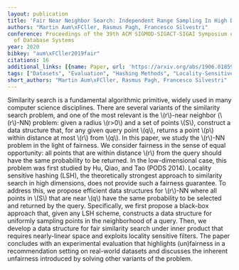 ```yaml
---
layout: publication
title: 'Fair Near Neighbor Search: Independent Range Sampling In High Dimensions'
authors: "Martin Aum\xFCller, Rasmus Pagh, Francesco Silvestri"
conference: Proceedings of the 39th ACM SIGMOD-SIGACT-SIGAI Symposium on Principles
  of Database Systems
year: 2020
bibkey: "aum\xFCller2019fair"
citations: 16
additional_links: [{name: Paper, url: 'https://arxiv.org/abs/1906.01859'}]
tags: ["Datasets", "Evaluation", "Hashing Methods", "Locality-Sensitive-Hashing", "Recommender Systems", "Similarity Search"]
short_authors: "Martin Aum\xFCller, Rasmus Pagh, Francesco Silvestri"
---
```

Similarity search is a fundamental algorithmic primitive, widely used in many
computer science disciplines. There are several variants of the similarity
search problem, and one of the most relevant is the \\(r\\)-near neighbor (\\(r\\)-NN)
problem: given a radius \\(r>0\\) and a set of points \\(S\\), construct a data
structure that, for any given query point \\(q\\), returns a point \\(p\\) within
distance at most \\(r\\) from \\(q\\). In this paper, we study the \\(r\\)-NN problem in
the light of fairness. We consider fairness in the sense of equal opportunity:
all points that are within distance \\(r\\) from the query should have the same
probability to be returned. In the low-dimensional case, this problem was first
studied by Hu, Qiao, and Tao (PODS 2014). Locality sensitive hashing (LSH), the
theoretically strongest approach to similarity search in high dimensions, does
not provide such a fairness guarantee. To address this, we propose efficient
data structures for \\(r\\)-NN where all points in \\(S\\) that are near \\(q\\) have the
same probability to be selected and returned by the query. Specifically, we
first propose a black-box approach that, given any LSH scheme, constructs a
data structure for uniformly sampling points in the neighborhood of a query.
Then, we develop a data structure for fair similarity search under inner
product that requires nearly-linear space and exploits locality sensitive
filters. The paper concludes with an experimental evaluation that highlights
(un)fairness in a recommendation setting on real-world datasets and discusses
the inherent unfairness introduced by solving other variants of the problem.